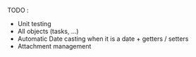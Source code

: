 TODO :
- Unit testing
- All objects (tasks, ...)
- Automatic Date casting when it is a date + getters / setters
- Attachment management
